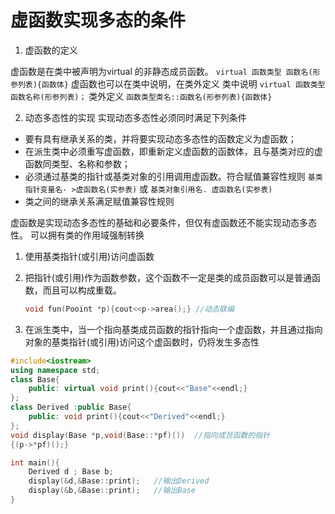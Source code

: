 # 虚函数实现多态的条件

1. 虚函数的定义
   
虚函数是在类中被声明为virtual 的非静态成员函数。
`virtual 函数类型 函数名(形参列表){函数体}`
虚函数也可以在类中说明，在类外定义
类中说明
`virtual 函数类型 函数名称(形参列表)；`
类外定义
`函数类型类名::函数名(形参列表){函数体}`

2. 动态多态性的实现
实现动态多态性必须同时满足下列条件

- 要有具有继承关系的类，并将要实现动态多态性的函数定义为虚函数；
- 在派生类中必须重写虚函数，即重新定义虚函数的函数体，且与基类对应的虚函数同类型、名称和参数；
- 必须通过基类的指针或基类对象的引用调用虚函数。符合赋值兼容性规则
`基类指针变量名- >虚函数名(实参表)`
或
`基类对象引用名. 虚函数名(实参表)`
- 类之间的继承关系满足赋值兼容性规则

虚函数是实现动态多态性的基础和必要条件，但仅有虚函数还不能实现动态多态性。
可以拥有类的作用域强制转换

1. 使用基类指针(或引用)访问虚函数
2. 把指针(或引用)作为函数参数，这个函数不一定是类的成员函数可以是普通函数，而且可以构成重载。
  
    ```cpp
    void fun(Pooint *p){cout<<p->area();} //动态联编
    ```

3. 在派生类中，当一个指向基类成员函数的指针指向一个虚函数，并且通过指向对象的基类指针(或引用)访问这个虚函数时，仍将发生多态性

```cpp
#include<iostream>
using namespace std;
class Base{
    public: virtual void print(){cout<<"Base"<<endl;}
};
class Derived :public Base{
    public: void print(){cout<<"Derived"<<endl;}
};
void display(Base *p,void(Base::*pf)())  //指向成员函数的指针
{(p->*pf)();}

int main(){
    Derived d ; Base b;
    display(&d,&Base::print);   //输出Derived
    display(&b,&Base::print);   //输出Base
}
```